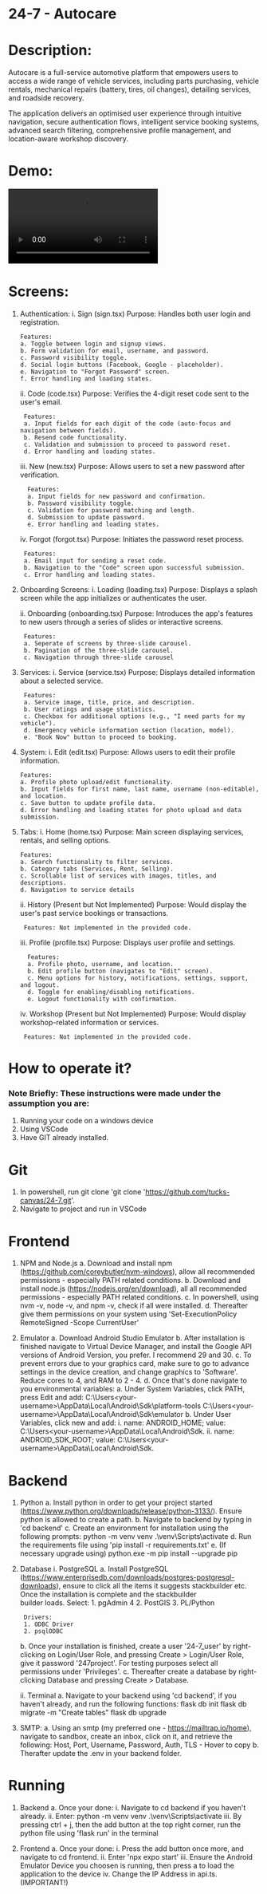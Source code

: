 # 24-7 - Autocare
# Description:
Autocare is a full-service automotive platform that empowers users to access a wide range of vehicle services, including parts purchasing, vehicle rentals, mechanical repairs (battery, tires, oil changes), detailing services, and roadside recovery. 

The application delivers an optimised user experience through intuitive navigation, secure authentication flows, intelligent service booking systems, advanced search filtering, comprehensive profile management, and location-aware workshop discovery.

# Demo: 
![Demo Video](demo.mp4)

# Screens: 
1. Authentication:
	i. Sign (sign.tsx)
	   Purpose: Handles both user login and registration.

	   Features:
	   a. Toggle between login and signup views.
	   b. Form validation for email, username, and password.
	   c. Password visibility toggle.
	   d. Social login buttons (Facebook, Google - placeholder).
	   e. Navigation to "Forgot Password" screen.
	   f. Error handling and loading states.

	ii. Code (code.tsx)
		Purpose: Verifies the 4-digit reset code sent to the user's email.

		Features:
		a. Input fields for each digit of the code (auto-focus and navigation between fields).
		b. Resend code functionality.
		c. Validation and submission to proceed to password reset.
		d. Error handling and loading states.

	iii. New (new.tsx)
		 Purpose: Allows users to set a new password after verification.

		 Features:
		 a. Input fields for new password and confirmation.
		 b. Password visibility toggle.
		 c. Validation for password matching and length.
		 d. Submission to update password.
		 e. Error handling and loading states.

	iv. Forgot (forgot.tsx)
		Purpose: Initiates the password reset process.

		Features:
		a. Email input for sending a reset code.
		b. Navigation to the "Code" screen upon successful submission.
		c. Error handling and loading states.

2. Onboarding Screens:
	i. Loading (loading.tsx)
	   Purpose: Displays a splash screen while the app initializes or authenticates the user.

	ii. Onboarding (onboarding.tsx)
	    Purpose: Introduces the app's features to new users through a series of slides or interactive screens.

		Features:
		a. Seperate of screens by three-slide carousel.
		b. Pagination of the three-slide carousel.
		c. Navigation through three-slide carousel

3. Services:
	i. Service (service.tsx)
		Purpose: Displays detailed information about a selected service.

		Features:
		a. Service image, title, price, and description.
		b. User ratings and usage statistics.
		c. Checkbox for additional options (e.g., "I need parts for my vehicle").
		d. Emergency vehicle information section (location, model).
		e. "Book Now" button to proceed to booking.

4. System:
	i. Edit (edit.tsx)
	   Purpose: Allows users to edit their profile information.

	   Features:
	   a. Profile photo upload/edit functionality.
	   b. Input fields for first name, last name, username (non-editable), and location.
	   c. Save button to update profile data.
	   d. Error handling and loading states for photo upload and data submission.

5. Tabs:
	i. Home (home.tsx)
	   Purpose: Main screen displaying services, rentals, and selling options.

	   Features:
	   a. Search functionality to filter services.
	   b. Category tabs (Services, Rent, Selling).
	   c. Scrollable list of services with images, titles, and descriptions.
	   d. Navigation to service details

	ii. History (Present but Not Implemented)
		Purpose: Would display the user's past service bookings or transactions.

		Features: Not implemented in the provided code.

	iii. Profile (profile.tsx)
		 Purpose: Displays user profile and settings.

		 Features:
		 a. Profile photo, username, and location.
		 b. Edit profile button (navigates to "Edit" screen).
		 c. Menu options for history, notifications, settings, support, and logout.
		 d. Toggle for enabling/disabling notifications.
		 e. Logout functionality with confirmation.

	iv. Workshop (Present but Not Implemented)
		Purpose: Would display workshop-related information or services.

		Features: Not implemented in the provided code.


# How to operate it?

### Note Briefly: These instructions were made under the assumption you are:

1. Running your code on a windows device
2. Using VSCode 
3. Have GIT already installed.

# Git
1. In powershell, run git clone 'git clone 'https://github.com/tucks-canvas/24-7.git'.
2. Navigate to project and run in VSCode

# Frontend
1. NPM and Node.js
   a. Download and install npm (https://github.com/coreybutler/nvm-windows), allow all recommended permissions - especially PATH related conditions.
   b. Download and install node.js (https://nodejs.org/en/download), all all recommended permissions - especially PATH related conditions.
   c. In powershell, using nvm -v, node -v, and npm -v, check if all were installed.
   d. Thereafter give them permissions on your system using 'Set-ExecutionPolicy RemoteSigned -Scope CurrentUser'
   
2. Emulator
   a. Download Android Studio Emulator
   b. After installation is finished navigate to Virtual Device Manager, and install the Google API versions of Android Version, you prefer. I recommend 29 and 30.
   c. To prevent errors due to your graphics card, make sure to go to advance settings in the device creation, and change graphics to 'Software'. Reduce cores to 4, and RAM to 2 - 4.
   d. Once that's done navigate to you environmental variables:
      a. Under System Variables, click PATH, press Edit and add: 
	     C:\Users\<your-username>\AppData\Local\Android\Sdk\platform-tools
		 C:\Users\<your-username>\AppData\Local\Android\Sdk\emulator
	  b. Under User Variables, click new and add: 
	     i. name: ANDROID_HOME; value: C:\Users\<your-username>\AppData\Local\Android\Sdk.
		 ii. name: ANDROID_SDK_ROOT; value: C:\Users\<your-username>\AppData\Local\Android\Sdk.


# Backend
1. Python
   a. Install python in order to get your project started (https://www.python.org/downloads/release/python-3133/). Ensure python is allowed to create a path.
   b. Navigate to backend by typing in 'cd backend'
   c. Create an environment for installation using the following prompts: 
      python -m venv venv
	  .\venv\Scripts\activate
   d. Run the requirements file using 'pip install -r requirements.txt'
   e. (If necessary upgrade using) python.exe -m pip install --upgrade pip
     
2. Database
   i. PostgreSQL
   a. Install PostgreSQL (https://www.enterprisedb.com/downloads/postgres-postgresql-downloads), ensure to click all the items it suggests stackbuilder etc. Once the installation is complete and the stackbuilder  
      builder loads. Select:
		1. pgAdmin 4
		2. PostGIS
		3. PL/Python

		Drivers:
		1. ODBC Driver
		2. psqlODBC
	b. Once your installation is finished, create a user '24-7_user' by right-clicking on Login/User Role, and pressing Create > Login/User Role, give it password '247project'.
	   For testing purposes select all permissions under 'Privileges'.
	c. Thereafter create a database by right-clicking Database and pressing Create > Database.
    
	ii. Terminal
    a. 	Navigate to your backend using 'cd backend', if you haven't already, and run the following functions: 
	    flask db init
		flask db migrate -m "Create tables"
		flask db upgrade
			
3. SMTP:
   a. Using an smtp (my preferred one - https://mailtrap.io/home), navigate to sandbox, create an inbox, click on it, and retrieve the following:
      Host, Port, Username, Password, Auth, TLS - Hover to copy
   b. Therafter update the .env in your backend folder.

# Running
1. Backend
   a. Once your done:
   i. Navigate to cd backend if you haven't already.
   ii. Enter:
       python -m venv venv
	   .\venv\Scripts\activate
   iii. By pressing ctrl + j, then the add button at the top right corner, run the python file using 'flask run' in the terminal 


2. Frontend
   a. Once your done:
   i. Press the add button once more, and navigate to cd frontend.
   ii. Enter 'npx expo start'
   iii. Ensure the Android Emulator Device you choosen is running, then press a to load the application to the device
   iv. Change the IP Address in api.ts. (IMPORTANT!)
